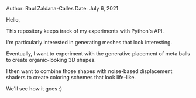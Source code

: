 Author: Raul Zaldana-Calles
Date: July 6, 2021

Hello,

This repository keeps track of my experiments with Python's API.

I'm particularly interested in generating meshes that look interesting.

Eventually, I want to experiment with the generative placement of meta balls to create organic-looking 3D shapes.

I then want to combine those shapes with noise-based displacement shaders to create coloring schemes that look life-like.

We'll see how it goes :)

